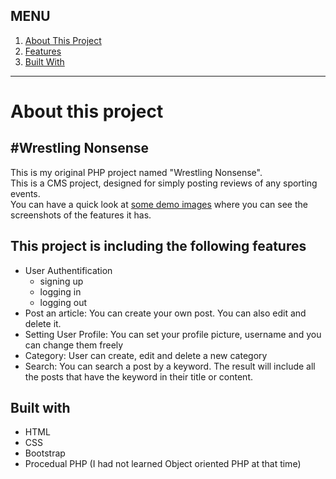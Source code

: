 <h2>MENU</h2>
<ol>
 <a href="#about">
  <li>About This Project</li>
 </a>
 <a href="#features">
  <li>Features</li>
 </a>
 <a href="#built_with">
  <li>Built With</li>
 </a>
</ol>

<hr>

<div id="about">
 <h1>About this project</h1>
 <h2>#Wrestling Nonsense</h2>
 <p>This is my original PHP project named "Wrestling Nonsense". <br>This is a CMS project, designed for simply posting reviews of any sporting events. <br>You can have a quick look at <a href="demo_screenphotos/">some demo images</a> where you can see the screenshots of the features it has.</p>
</div>



<div id="features">
 <h2>This project is including the following features</h2>
 <ul>
  <li>User Authentification
   <ul>
    <li>signing up</li>
    <li>logging in</li>
    <li>logging out</li>
   </ul>
  </li>
  <li>Post an article: You can create your own post. You can also edit and delete it.</li>
  <li>Setting User Profile: You can set your profile picture, username and you can change them freely</li>
  <li>Category: User can create, edit and delete a new category</li>
  <li>Search: You can search a post by a keyword. The result will include all the posts that have the keyword in their title or content.</li>
 </ul>
</div>


<div id="built_with"> 
 <h2>Built with</h2>
 <ul>
  <li>HTML</li>
  <li>CSS</li>
  <li>Bootstrap</li>
  <li>Procedual PHP (I had not learned Object oriented PHP at that time)</li>
 </ul>
</div>
